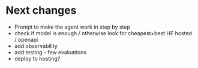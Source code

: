 # Next changes

- Prompt to make the agent work in step by step
- check if model is enough / otherwise look for cheapest+best HF hosted / openapi
- add observability
- add testing - few evaluations
- deploy to hosting?